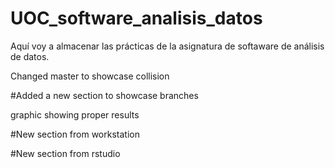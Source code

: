 # UOC_software_analisis_datos

Aquí voy a almacenar las prácticas de la asignatura de softaware de análisis de datos.

Changed master to showcase collision

#Added a new section to showcase branches


graphic showing proper results

#New section from workstation


#New section from rstudio
